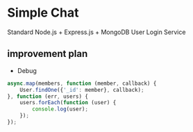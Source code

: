 # Simple Chat
Standard Node.js + Express.js + MongoDB User Login Service

## improvement plan
- Debug

```js
async.map(members, function (member, callback) {
    User.findOne({'_id': member}, callback);
}, function (err, users) {
    users.forEach(function (user) {
        console.log(user);
    });
});
```
